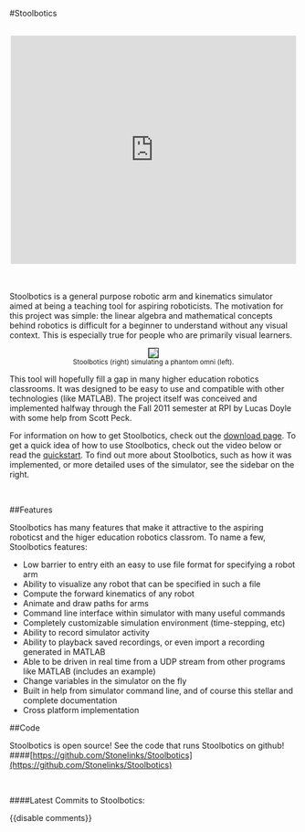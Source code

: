 #Stoolbotics

<center>

<br>

<iframe width="500" height="400" src="http://www.youtube.com/embed/h3Rus5mUkzY" frameborder="0" allowfullscreen></iframe>

</center>
<br>
<br>

Stoolbotics is a general purpose robotic arm and kinematics simulator aimed at being a teaching tool for aspiring roboticists. The motivation for this project was simple: the linear algebra and mathematical concepts behind robotics is difficult for a beginner to understand without any visual context. This is especially true for people who are primarily visual learners.

<center>
<img src="{{wr}}/static/img/stoolbotics/omni.jpg" style="border: 1px solid black;">
<div>
<small> Stoolbotics (right) simulating a phantom omni (left). </small>
</div>
</center>

This tool will hopefully fill a gap in many higher education robotics classrooms. It was designed to be easy to use and compatible with other technologies (like MATLAB). The project itself was conceived and implemented halfway through the Fall 2011 semester at RPI by Lucas Doyle with some help from Scott Peck.

For information on how to get Stoolbotics, check out the [download page]({{wr}}projects/stoolbotics/quickstart.html). To get a quick idea of how to use Stoolbotics, check out the video below or read the [quickstart]({{wr}}projects/stoolbotics/quickstart.html). To find out more about Stoolbotics, such as how it was implemented, or more detailed uses of the simulator, see the sidebar on the right.

<br>

##Features

Stoolbotics has many features that make it attractive to the aspiring roboticst and the higer education robotics classrom. To name a few, Stoolbotics features:

- Low barrier to entry eith an easy to use file format for specifying a robot arm
- Ability to visualize any robot that can be specified in such a file
- Compute the forward kinematics of any robot
- Animate and draw paths for arms
- Command line interface within simulator with many useful commands
- Completely customizable simulation environment (time-stepping, etc)
- Ability to record simulator activity
- Ability to playback saved recordings, or even import a recording generated in MATLAB
- Able to be driven in real time from a UDP stream from other programs like MATLAB (includes an example)
- Change variables in the simulator on the fly
- Built in help from simulator command line, and of course this stellar and complete documentation
- Cross platform implementation

##Code

Stoolbotics is open source! See the code that runs Stoolbotics on github!
####[https://github.com/Stonelinks/Stoolbotics](https://github.com/Stonelinks/Stoolbotics)

<br>

<script type="text/javascript">
$(window).load(function () {
  var c = new libgithub.Badge('Stonelinks', 'Stoolbotics');
  c.numCommitsIs(5);
  c.targetIs('#commits');
});
</script>

####Latest Commits to Stoolbotics:
<div id="commits"></div>

{{disable comments}}
